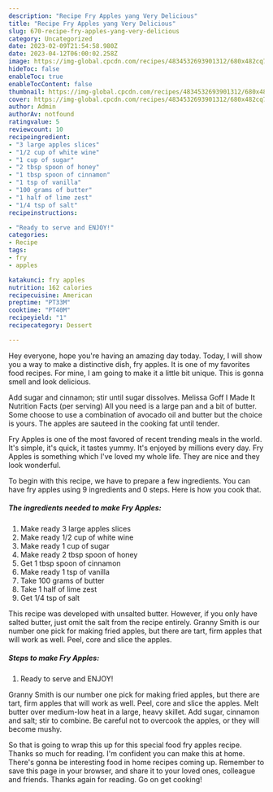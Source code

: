 ```yaml
---
description: "Recipe Fry Apples yang Very Delicious"
title: "Recipe Fry Apples yang Very Delicious"
slug: 670-recipe-fry-apples-yang-very-delicious
category: Uncategorized
date: 2023-02-09T21:54:58.980Z
date: 2023-04-12T06:00:02.258Z
image: https://img-global.cpcdn.com/recipes/4834532693901312/680x482cq70/fry-apples-recipe-main-photo.jpg
hideToc: false
enableToc: true
enableTocContent: false
thumbnail: https://img-global.cpcdn.com/recipes/4834532693901312/680x482cq70/fry-apples-recipe-main-photo.jpg
cover: https://img-global.cpcdn.com/recipes/4834532693901312/680x482cq70/fry-apples-recipe-main-photo.jpg
author: Admin
authorAv: notfound
ratingvalue: 5
reviewcount: 10
recipeingredient:
- "3 large apples slices"
- "1/2 cup of white wine"
- "1 cup of sugar"
- "2 tbsp spoon of honey"
- "1 tbsp spoon of cinnamon"
- "1 tsp of vanilla"
- "100 grams of butter"
- "1 half of lime zest"
- "1/4 tsp of salt"
recipeinstructions:

- "Ready to serve and ENJOY!"
categories:
- Recipe
tags:
- fry
- apples

katakunci: fry apples 
nutrition: 162 calories
recipecuisine: American
preptime: "PT33M"
cooktime: "PT40M"
recipeyield: "1"
recipecategory: Dessert

---
```



Hey everyone, hope you're having an amazing day today. Today, I will show you a way to make a distinctive dish, fry apples. It is one of my favorites food recipes. For mine, I am going to make it a little bit unique. This is gonna smell and look delicious.

Add sugar and cinnamon; stir until sugar dissolves. Melissa Goff I Made It Nutrition Facts (per serving) All you need is a large pan and a bit of butter. Some choose to use a combination of avocado oil and butter but the choice is yours. The apples are sauteed in the cooking fat until tender.

Fry Apples is one of the most favored of recent trending meals in the world. It's simple, it's quick, it tastes yummy. It's enjoyed by millions every day. Fry Apples is something which I've loved my whole life. They are nice and they look wonderful.


To begin with this recipe, we have to prepare a few ingredients. You can have fry apples using 9 ingredients and 0 steps. Here is how you cook that.

<!--inarticleads1-->

##### The ingredients needed to make Fry Apples:

1. Make ready 3 large apples slices
1. Make ready 1/2 cup of white wine
1. Make ready 1 cup of sugar
1. Make ready 2 tbsp spoon of honey
1. Get 1 tbsp spoon of cinnamon
1. Make ready 1 tsp of vanilla
1. Take 100 grams of butter
1. Take 1 half of lime zest
1. Get 1/4 tsp of salt


This recipe was developed with unsalted butter. However, if you only have salted butter, just omit the salt from the recipe entirely. Granny Smith is our number one pick for making fried apples, but there are tart, firm apples that will work as well. Peel, core and slice the apples. 

<!--inarticleads2-->

##### Steps to make Fry Apples:


1. Ready to serve and ENJOY!

Granny Smith is our number one pick for making fried apples, but there are tart, firm apples that will work as well. Peel, core and slice the apples. Melt butter over medium-low heat in a large, heavy skillet. Add sugar, cinnamon and salt; stir to combine. Be careful not to overcook the apples, or they will become mushy. 

So that is going to wrap this up for this special food fry apples recipe. Thanks so much for reading. I'm confident you can make this at home. There's gonna be interesting food in home recipes coming up. Remember to save this page in your browser, and share it to your loved ones, colleague and friends. Thanks again for reading. Go on get cooking!
